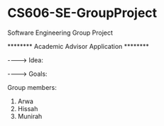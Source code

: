# CS606-SE-GroupProject
Software Engineering Group Project 

******** Academic Advisor Application ********

----> Idea:

----> Goals:





Group members:
1. Arwa 
2. Hissah
3. Munirah
